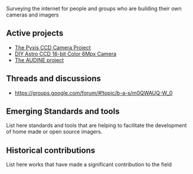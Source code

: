 Surveying the internet for people and groups who are building their own cameras and imagers

## Active projects

* [The Pyxis CCD Camera Project](http://www.cfht.hawaii.edu/~baril/Pyxis/index.html)
* [DIY Astro CCD 16-bit Color 6Mpx Camera](https://www.cloudynights.com/topic/497530-diy-astro-ccd-16-bit-color-6mpx-camera/)
* [The AUDINE project](http://www.astrosurf.com/audine/English/index_en.htm)

## Threads and discussions

* https://groups.google.com/forum/#!topic/b-a-s/m0QWAUQ-W_0


## Emerging Standards and tools
List here standards and tools that are helping to facilitate the development of home made or open source imagers.

## Historical contributions
List here works that have made a significant contribution to the field
